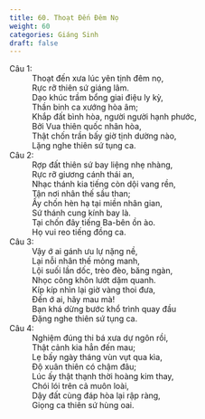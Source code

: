 ```yaml
---
title: 60. Thoạt Đến Đêm Nọ
weight: 60
categories: Giáng Sinh
draft: false
---
```

<dl><dt>Câu 1:</dt><dd data-verse="1">Thoạt đến xưa lúc yên tịnh đêm nọ, <br/>Rực rỡ thiên sứ giáng lâm. <br/>Dạo khúc trầm bổng giai điệu ly kỳ, <br/>Thần binh ca xướng hòa âm; <br/>Khắp đất bình hòa, người người hạnh phước, <br/>Bởi Vua thiên quốc nhân hòa, <br/>Thật chốn trần bấy giờ tịnh dường nào, <br/>Lặng nghe thiên sứ tụng ca. </dd><dt>Câu 2:</dt><dd data-verse="2">Rợp đất thiên sứ bay liệng nhẹ nhàng, <br/>Rực rỡ giương cánh thái an, <br/>Nhạc thánh kia tiếng còn dội vang rền, <br/>Tận nơi nhân thế sầu than; <br/>Ấy chốn hèn hạ tại miền nhân gian, <br/>Sứ thánh cung kính bay là. <br/>Tại chốn đây tiếng Ba-bên ồn ào. <br/>Họ vui reo tiếng đồng ca. </dd><dt>Câu 3:</dt><dd data-verse="3">Vậy ớ ai gánh ưu lự nặng nề, <br/>Lại nỗi nhân thế mỏng manh, <br/>Lội suối lần dốc, trèo đèo, băng ngàn, <br/>Nhọc công khôn lướt dặm quanh. <br/>Kíp kíp nhìn lại giờ vàng thoi đưa, <br/>Đến ớ ai, hãy mau mà! <br/>Bạn khá dừng bước khổ trình quay đầu <br/>Đặng nghe thiên sứ tụng ca. </dd><dt>Câu 4:</dt><dd data-verse="4">Nghiệm đúng thi bá xưa dự ngôn rồi, <br/>Thật cảnh kia hẳn đến mau; <br/>Lẹ bấy ngày tháng vùn vụt qua kìa, <br/>Độ xuân thiên có chậm đâu; <br/>Lúc ấy thật thạnh thời hoàng kim thay, <br/>Chói lói trên cả muôn loài, <br/>Dậy đất cùng đáp hòa lại rập ràng, <br/>Giọng ca thiên sứ hùng oai. </dd></dl>